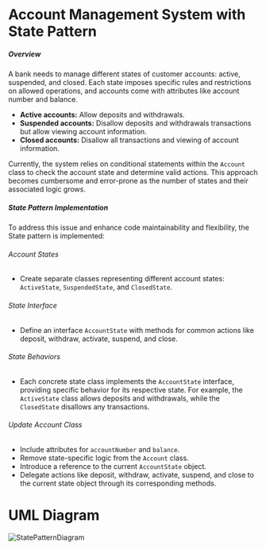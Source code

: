 # Account Management System with State Pattern

##### Overview
A bank needs to manage different states of customer accounts: active, suspended, and closed. Each state imposes specific rules and restrictions on allowed operations, and accounts come with attributes like account number and balance.

- **Active accounts:** Allow deposits and withdrawals.
- **Suspended accounts:** Disallow deposits and withdrawals transactions but allow viewing account information.
- **Closed accounts:** Disallow all transactions and viewing of account information.

Currently, the system relies on conditional statements within the `Account` class to check the account state and determine valid actions. This approach becomes cumbersome and error-prone as the number of states and their associated logic grows.

##### State Pattern Implementation
To address this issue and enhance code maintainability and flexibility, the State pattern is implemented:

###### Account States
- Create separate classes representing different account states: `ActiveState`, `SuspendedState`, and `ClosedState`.

###### State Interface
- Define an interface `AccountState` with methods for common actions like deposit, withdraw, activate, suspend, and close.

###### State Behaviors
- Each concrete state class implements the `AccountState` interface, providing specific behavior for its respective state. For example, the `ActiveState` class allows deposits and withdrawals, while the `ClosedState` disallows any transactions.

###### Update Account Class
- Include attributes for `accountNumber` and `balance`.
- Remove state-specific logic from the `Account` class.
- Introduce a reference to the current `AccountState` object.
- Delegate actions like deposit, withdraw, activate, suspend, and close to the current state object through its corresponding methods.


# UML Diagram
![StatePatternDiagram](https://github.com/lloydestrada/StatePattern/assets/142376663/2643babe-1f98-4dfd-8a12-8f5f40c6bcde)

